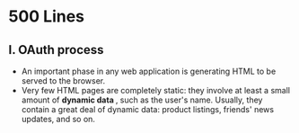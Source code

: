 # 500 Lines

## I. OAuth process
- An important phase in any web application is generating HTML to be served to the browser.
- Very few HTML pages are completely static: they involve at least a small amount of <b> dynamic data </b>, such as the user's name. Usually, they contain a great deal of dynamic data: product listings, friends' news updates, and so on.
